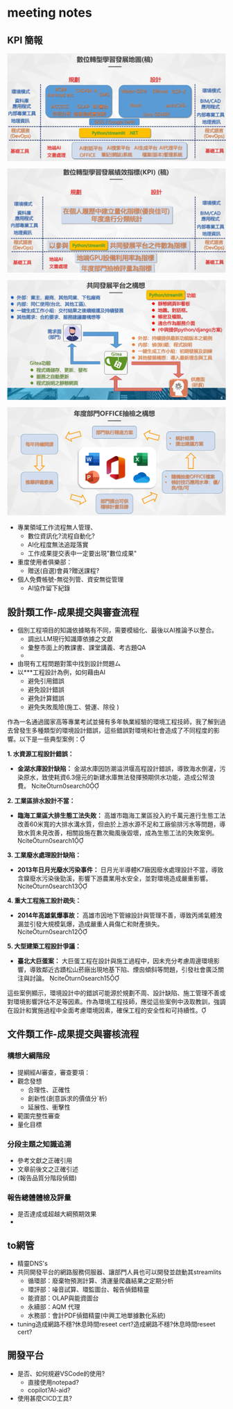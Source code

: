 # meeting notes

## KPI 簡報


![](2025-03-31-08-55-59.png)

![](2025-03-31-08-56-55.png)

![](2025-03-31-08-57-23.png)

![](2025-03-31-08-57-49.png)

- 專業領域工作流程無人管理、
  - 數位資訊化?流程自動化?
  - AI化程度無法追蹤落實
  - 工作成果提交表中一定要出現"數位成果"
- 重度使用者俱樂部：
  - 贈送(自選)會員?贈送課程?
- 個人免費帳號-無從列管、資安無從管理
  - AI協作留下紀錄

## 設計類工作-成果提交與審查流程

- 個別工程項目的知識依據略有不同，需要模組化、最後以AI推論予以整合。
  - 調出LLM現行知識庫依據之文獻
  - 彙整市面上的教課書、課堂講義、考古題QA
  - 
- 由現有工程問題對策中找到設計問題ㄙ
- 以***工程設計為例，如何藉由AI
  - 避免引用錯誤
  - 避免設計錯誤
  - 避免計算錯誤
  - 避免失敗風險(施工、營運、除役 )

作為一名通過國家高等專業考試並擁有多年執業經驗的環境工程技師，我了解到過去曾發生多種類型的環境設計錯誤，這些錯誤對環境和社會造成了不同程度的影響。以下是一些典型案例：

**1. 水資源工程設計錯誤：**

- **金湖水庫設計缺陷：** 金湖水庫因防潮溢洪堰高程設計錯誤，導致海水倒灌，污染原水，致使耗資6.3億元的新建水庫無法發揮預期供水功能，造成公帑浪費。 citeturn0search0

**2. 工業區排水設計不當：**

- **臨海工業區大排生態工法失敗：** 高雄市臨海工業區投入約千萬元進行生態工法改善60米寬的大排水溝水質，但由於上游水源不足和工廠偷排污水等問題，導致水質未見改善，相關設施在數次颱風後毀壞，成為生態工法的失敗案例。 citeturn0search1

**3. 工業廢水處理設計缺陷：**

- **2013年日月光廢水污染事件：** 日月光半導體K7廠因廢水處理設計不當，導致含鎳廢水污染後勁溪，影響下游農業用水安全，並對環境造成嚴重影響。 citeturn0search13

**4. 重大工程施工設計疏失：**

- **2014年高雄氣爆事故：** 高雄市因地下管線設計與管理不善，導致丙烯氣體洩漏並引發大規模氣爆，造成嚴重人員傷亡和財產損失。 citeturn0search12

**5. 大型建築工程設計爭議：**

- **臺北大巨蛋案：** 大巨蛋工程在設計與施工過程中，因未充分考慮周邊環境影響，導致鄰近古蹟松山菸廠出現地基下陷、煙囪傾斜等問題，引發社會廣泛關注與討論。 citeturn0search15

這些案例顯示，環境設計中的錯誤可能源於規劃不周、設計缺陷、施工管理不善或對環境影響評估不足等因素。作為環境工程技師，應從這些案例中汲取教訓，強調在設計和實施過程中全面考慮環境因素，確保工程的安全性和可持續性。 

## 文件類工作-成果提交與審核流程

### 構想大綱階段

- 提綱經AI審查，審查要項：
- 觀念發想
  - 合理性、正確性
  - 創新性(創意訴求的價值分`析)
  - 延展性、衝擊性
- 範圍完整性審查
- 量化目標

### 分段主題之知識追溯

- 參考文獻之正確引用
- 文章前後文之正確引述
- (報告品質分階段偵錯)

### 報告總體體檢及評量

- 是否達成或超越大綱預期效果
- 
## to網管

- 精靈DNS's
- 共同開發平台的網路服務伺服器、讓部門人員也可以開發並啟動其streamlits
  - 循環部：廢棄物預測計算、清運量爬蟲結果之定期分析
  - 環評部：噪音試算、環監圖台、報告偵錯精靈
  - 能資部：OLAP與能資圖台
  - 永續部：AQM 代理
  - 水務部：會計PDF偵錯精靈(中興工地單據數化系統)
- tuning造成網路不穩?休息時間reseet cert?造成網路不穩?休息時間reseet cert?

## 開發平台

- 是否、如何規避VSCode的使用?
  - 直接使用notepad?
  - copilot?AI-aid?
- 使用甚麼CICD工具?
